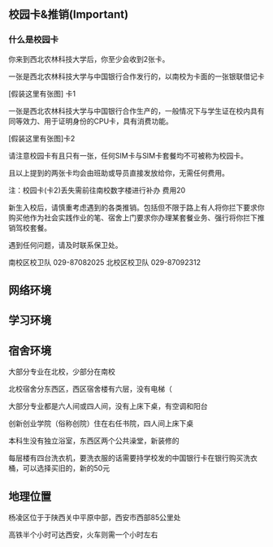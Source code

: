 ## 校园卡&推销(Important)

### 什么是校园卡

你来到西北农林科技大学后，你至少会收到2张卡。

一张是西北农林科技大学与中国银行合作发行的，以南校为卡面的一张银联借记卡

[假装这里有张图] 卡1

一张是西北农林科技大学与中国银行合作生产的，一般情况下与学生证在校内具有同等效力、用于证明身份的CPU卡，具有消费功能。

[假装这里有张图]卡2

请注意校园卡有且只有一张，任何SIM卡与SIM卡套餐均不可被称为校园卡。

且以上提到的两张卡均会由班助或导员直接发放给你，无需任何费用。

注：校园卡(卡2)丢失需前往南校数字楼进行补办 费用20

新生入校后，请慎重考虑遇到的各类推销。包括但不限于路上有人将你拦下要求你购买他作为社会实践作业的笔、宿舍上门要求你办理某套餐业务、强行将你拦下推销驾校套餐。

遇到任何问题，请及时联系保卫处。

南校区校卫队 029-87082025  北校区校卫队 029-87092312

## 网络环境



## 学习环境



## 宿舍环境

大部分专业在北校，少部分在南校

北校宿舍分东西区，西区宿舍楼有六层，没有电梯（

大部分专业都是六人间或四人间，没有上床下桌，有空调和阳台

创新创业学院（俗称创院）住在右任书院，四人间上床下桌

本科生没有独立浴室，东西区两个公共澡堂，新装修的

每层楼有四台洗衣机，要洗衣服的话需要持学校发的中国银行卡在银行购买洗衣桶，可以选择买旧的，新的50元





## 地理位置

杨凌区位于于陕西关中平原中部，西安市西部85公里处

高铁半个小时可达西安，火车则需一个小时左右

